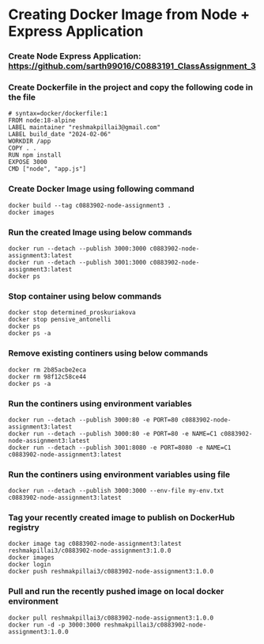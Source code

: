 # Creating Docker Image from Node + Express Application

### Create Node Express Application: https://github.com/sarth99016/C0883191_ClassAssignment_3

### Create Dockerfile in the project and copy the following code in the file

```
# syntax=docker/dockerfile:1
FROM node:18-alpine
LABEL maintainer "reshmakpillai3@gmail.com"
LABEL build_date "2024-02-06"
WORKDIR /app
COPY . .
RUN npm install
EXPOSE 3000
CMD ["node", "app.js"]
```

### Create Docker Image using following command

```
docker build --tag c0883902-node-assignment3 .
docker images
```

### Run the created Image using below commands

```
docker run --detach --publish 3000:3000 c0883902-node-assignment3:latest
docker run --detach --publish 3001:3000 c0883902-node-assignment3:latest
docker ps
```

### Stop container using below commands

```
docker stop determined_proskuriakova
docker stop pensive_antonelli
docker ps
docker ps -a
```

### Remove existing continers using below commands

```
docker rm 2b85acbe2eca
docker rm 98f12c58ce44
docker ps -a
```

### Run the continers using environment variables

```
docker run --detach --publish 3000:80 -e PORT=80 c0883902-node-assignment3:latest
docker run --detach --publish 3000:80 -e PORT=80 -e NAME=C1 c0883902-node-assignment3:latest
docker run --detach --publish 3001:8080 -e PORT=8080 -e NAME=C1 c0883902-node-assignment3:latest
```

### Run the continers using environment variables using file

```
docker run --detach --publish 3000:3000 --env-file my-env.txt c0883902-node-assignment3:latest
```

### Tag your recently created image to publish on DockerHub registry

```
docker image tag c0883902-node-assignment3:latest reshmakpillai3/c0883902-node-assignment3:1.0.0
docker images
docker login
docker push reshmakpillai3/c0883902-node-assignment3:1.0.0
```
### Pull and run the recently pushed image on local docker environment
```
docker pull reshmakpillai3/c0883902-node-assignment3:1.0.0
docker run -d -p 3000:3000 reshmakpillai3/c0883902-node-assignment3:1.0.0
```